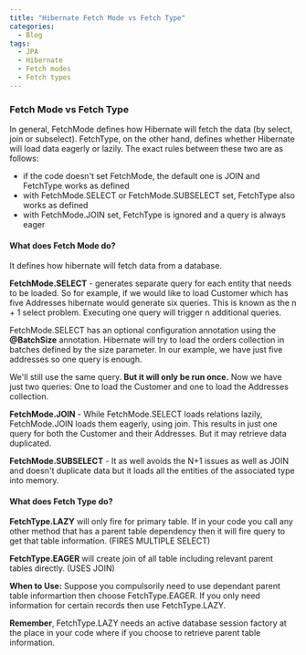 ```yaml
---
title: "Hibernate Fetch Mode vs Fetch Type"
categories:
  - Blog
tags:
  - JPA
  - Hibernate
  - Fetch modes
  - Fetch types
---
```


### Fetch Mode vs Fetch Type

In general, FetchMode defines how Hibernate will fetch the data (by select, join or subselect). FetchType, on the other hand, defines whether Hibernate will load data eagerly or lazily.
The exact rules between these two are as follows:

* if the code doesn't set FetchMode, the default one is JOIN and FetchType works as defined
* with FetchMode.SELECT or FetchMode.SUBSELECT set, FetchType also works as defined
* with FetchMode.JOIN set, FetchType is ignored and a query is always eager

#### What does Fetch Mode do?

It defines how hibernate will fetch data from a database.

**FetchMode.SELECT** - generates separate query for each entity that needs to be loaded.
So for example, if we would like to load Customer which has five Addresses hibernate would generate six queries.
This is known as the n + 1 select problem. Executing one query will trigger n additional queries.

FetchMode.SELECT has an optional configuration annotation using the **@BatchSize** annotation.
Hibernate will try to load the orders collection in batches defined by the size parameter.
In our example, we have just five addresses so one query is enough.

We'll still use the same query. **But it will only be run once.** Now we have just two queries: One to load the Customer and one to load the Addresses collection.

**FetchMode.JOIN** - While FetchMode.SELECT loads relations lazily, FetchMode.JOIN loads them eagerly, using join.
This results in just one query for both the Customer and their Addresses.
But it may retrieve data duplicated.

**FetchMode.SUBSELECT** - It as well avoids the N+1 issues as well as JOIN and doesn't duplicate data but it loads all the entities of the associated type into memory.

#### What does Fetch Type do?

**FetchType.LAZY** will only fire for primary table. If in your code you call any other method that has a parent table dependency then it will fire query to get that table information. (FIRES MULTIPLE SELECT)

**FetchType.EAGER** will create join of all table including relevant parent tables directly. (USES JOIN)

**When to Use:** Suppose you compulsorily need to use dependant parent table informartion then choose FetchType.EAGER. If you only need information for certain records then use FetchType.LAZY.

**Remember**, FetchType.LAZY needs an active database session factory at the place in your code where if you choose to retrieve parent table information.
                                                                          
                                                                          
                                                                          

